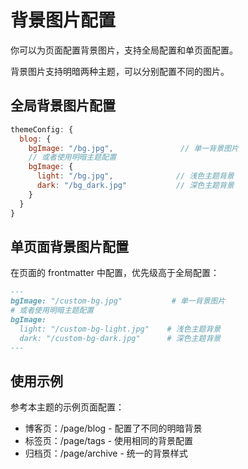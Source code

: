 # 背景图片配置

你可以为页面配置背景图片，支持全局配置和单页面配置。

背景图片支持明暗两种主题，可以分别配置不同的图片。

## 全局背景图片配置

```js
themeConfig: {
  blog: {
    bgImage: "/bg.jpg",               // 单一背景图片
    // 或者使用明暗主题配置
    bgImage: { 
      light: "/bg.jpg",              // 浅色主题背景
      dark: "/bg_dark.jpg"           // 深色主题背景
    }
  }
}
```

## 单页面背景图片配置

在页面的 frontmatter 中配置，优先级高于全局配置：

```md
---
bgImage: "/custom-bg.jpg"           # 单一背景图片
# 或者使用明暗主题配置
bgImage:
  light: "/custom-bg-light.jpg"    # 浅色主题背景
  dark: "/custom-bg-dark.jpg"      # 深色主题背景
---
```

## 使用示例

参考本主题的示例页面配置：

- 博客页：/page/blog - 配置了不同的明暗背景
- 标签页：/page/tags - 使用相同的背景配置
- 归档页：/page/archive - 统一的背景样式


